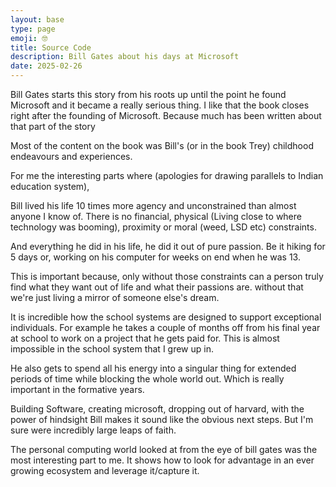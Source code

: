 ```yaml
---
layout: base
type: page
emoji: 🤓
title: Source Code
description: Bill Gates about his days at Microsoft
date: 2025-02-26
---
```


Bill Gates starts this story from his roots up until the point he found Microsoft and it became a really serious thing. I like that the book closes right after the founding of Microsoft. Because much has been written about that part of the story


Most of the content on the book was Bill's (or in the book Trey) childhood endeavours and experiences.


For me the interesting parts where (apologies for drawing parallels to Indian education system), 


Bill lived his life 10 times more agency and unconstrained than almost anyone I know of. There is no financial, physical (Living close to where technology was booming), proximity or moral (weed, LSD etc) constraints.


And everything he did in his life, he did it out of pure passion. Be it hiking for 5 days or, working on his computer for weeks on end when he was 13.

This is important because, only without those constraints can a person truly find what they want out of life and what their passions are. without that we're just living a mirror of someone else's dream.


It is incredible how the school systems are designed to support exceptional individuals. For example he takes a couple of months off from his final year at school to work on a project that he gets paid for. This is almost impossible in the school system that I grew up in.


He also gets to spend all his energy into a singular thing for extended periods of time while blocking the whole world out. Which is really important in the formative years.


Building Software, creating microsoft, dropping out of harvard, with the power of hindsight Bill makes it sound like the obvious next steps. But I'm sure were incredibly large leaps of faith.

The personal computing world looked at from the eye of bill gates was the most interesting part to me. It shows how to look for advantage in an ever growing ecosystem and leverage it/capture it.
